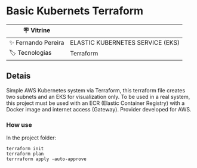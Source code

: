 # Basic Kubernets Terraform

| :placard: Vitrine |     |
| -------------  | --- |
| :sparkles: Fernando Pereira        | ELASTIC KUBERNETES SERVICE (EKS)
| :label: Tecnologias | Terraform

## Detais

Simple AWS Kubernetes system via Terraform, this terraform file creates two subnets and an EKS for visualization only. To be used in a real system, this project must be used with an ECR (Elastic Container Registry) with a Docker image and internet access (Gateway).
Provider developed for AWS.

### How use

In the project folder:
```
terraform init
terraform plan
terrraform apply -auto-approve 
```
